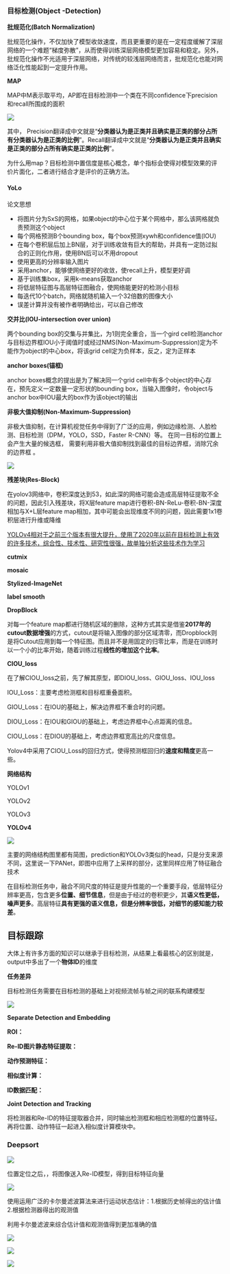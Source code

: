### 目标检测(Object -Detection)

**批规范化(Batch Normalization)**

批规范化操作，不仅加快了模型收敛速度，而且更重要的是在一定程度缓解了深层网络的一个难题“梯度弥散”，从而使得训练深层网络模型更加容易和稳定。另外，批规范化操作不光适用于深层网络，对传统的较浅层网络而言，批规范化也能对网络泛化性能起到一定提升作用。

**MAP**

MAP中M表示取平均，AP即在目标检测中一个类在不同confidence下precision和recall所围成的面积

![](http://1.14.100.228:8002/images/2022/01/10/map.png)

其中， Precision翻译成中文就是“**分类器认为是正类并且确实是正类的部分占所有分类器认为是正类的比例**”。Recall翻译成中文就是“**分类器认为是正类并且确实是正类的部分占所有确实是正类的比例**”。 

为什么用map？目标检测中置信度是核心概念，单个指标会使得对模型效果的评价片面化，二者进行结合才是评价的正确方法。

#### YoLo

论文思想

* 将图片分为SxS的网格，如果object的中心位于某个网格中，那么该网格就负责预测这个object
* 每个网格预测B个bounding box，每个box预测xywh和confidence值(IOU)
* 在每个卷积层后加上BN层，对于训练收敛有巨大的帮助，并具有一定防过拟合的正则化作用，使用BN后可以不用dropout
* 使用更高的分辨率输入图片
* 采用anchor，能够使网络更好的收敛，使recall上升，模型更好调
* 基于训练集box，采用k-means获取anchor
* 将低层特征图与高层特征图融合，使网络能更好的检测小目标
* 每迭代10个batch，网络就随机输入一个32倍数的图像大小
* 误差计算并没有被作者明确给出，可以自己修改

**交并比(IOU-intersection over union)**

两个bounding box的交集与并集比，为1则完全重合，当一个gird cell检测anchor与目标边界框IOU小于阈值时或经过NMS(Non-Maximum-Suppression)定为不能作为object的中心box，将该grid cell定为负样本，反之，定为正样本

**anchor boxes(锚框)**

anchor boxes概念的提出是为了解决同一个grid cell中有多个object的中心存在，预先定义一定数量一定形状的bounding box，当输入图像时，令object与anchor box中IOU最大的box作为该object的输出

**非极大值抑制(Non-Maximum-Suppression)**

非极大值抑制，在计算机视觉任务中得到了广泛的应用，例如边缘检测、人脸检测、目标检测（DPM，YOLO，SSD，Faster R-CNN）等。 在同一目标的位置上会产生大量的候选框， 需要利用非极大值抑制找到最佳的目标边界框，消除冗余的边界框 。

![](http://1.14.100.228:8002/images/2022/01/10/nms.jpg)

**残差块(Res-Block)**

在yolov3网络中，卷积深度达到53，如此深的网络可能会造成高层特征提取不全的问题，因此引入残差块，将X层feature map进行卷积-BN-ReLu-卷积-BN-深度相加与X+L层feature map相加，其中可能会出现维度不同的问题，因此需要1x1卷积层进行升维或降维

<u>YOLOv4相对于之前三个版本有很大提升，使用了2020年以前在目标检测上有效的许多技术，综合性、技术性、研究性很强，故单独分析这些技术作为学习</u>

**cutmix**

**mosaic**

**Stylized-ImageNet**

**label smooth**

**DropBlock**

对每一个feature map都进行随机区域的删除，这种方式其实是借鉴**2017年的cutout数据增强**的方式，cutout是将输入图像的部分区域清零，而Dropblock则是将Cutout应用到每一个特征图。而且并不是用固定的归零比率，而是在训练时以一个小的比率开始，随着训练过程**线性的增加这个比率**。

**CIOU_loss**

在了解CIOU_loss之前，先了解其原型，即DIOU_loss、GIOU_loss、IOU_loss

IOU_Loss：主要考虑检测框和目标框重叠面积。

GIOU_Loss：在IOU的基础上，解决边界框不重合时的问题。

DIOU_Loss：在IOU和GIOU的基础上，考虑边界框中心点距离的信息。

CIOU_Loss：在DIOU的基础上，考虑边界框宽高比的尺度信息。

Yolov4中采用了CIOU_Loss的回归方式，使得预测框回归的**速度和精度**更高一些。

**网络结构**

YOLOv1

YOLOv2

YOLOv3

**YOLOv4**

![](http://1.14.100.228:8002/images/2022/01/10/yolov4.png)

主要的网络结构图里都有简图，prediction和YOLOv3类似的head，只是分支来源不同，这里说一下PANet，即图中应用了上采样的部分，这里同样应用了特征融合技术

在目标检测任务中，融合不同尺度的特征是提升性能的一个重要手段，低层特征分辨率更高，包含更多**位置、细节信息**，但是由于经过的卷积更少，其**语义性更低，噪声更多**。高层特征**具有更强的语义信息，但是分辨率很低，对细节的感知能力较差**。 

## 目标跟踪

大体上有许多方面的知识可以继承于目标检测，从结果上看最核心的区别就是，output中多出了一个**物体ID**的维度

**任务差异**

目标检测任务需要在目标检测的基础上对视频流帧与帧之间的联系构建模型

![](http://1.14.100.228:8002/images/2022/01/10/145f3d7c253175d80bc2ac1846f72063.png)

**Separate Detection and Embedding**

**ROI：**

**Re-ID图片静态特征提取：**

**动作预测特征：**

**相似度计算：**

**ID数据匹配：**

**Joint Detection and Tracking**

将检测器和Re-ID的特征提取器合并，同时输出检测框和相应检测框的位置特征。再将位置、动作特征一起进入相似度计算模块中。

### Deepsort

![](http://1.14.100.228:8002/images/2022/01/10/deepsort.png)

位置定位之后，，将图像送入Re-ID模型，得到目标特征向量

![](http://1.14.100.228:8002/images/2022/01/10/Re-ID.png)

使用运用广泛的卡尔曼滤波算法来进行运动状态估计：1.根据历史帧得出的估计值2.根据检测器得出的观测值

利用卡尔曼滤波来综合估计值和观测值得到更加准确的值

![](http://1.14.100.228:8002/images/2022/01/10/54a038a94728bee14195aeeca34355f5.png)

![](http://1.14.100.228:8002/images/2022/01/11/030e0c5ddb10305a252c7f1ffdb7dfe2.png)

![](http://1.14.100.228:8002/images/2022/01/11/238dfed2f668700bb8deddb11c613616.png)





